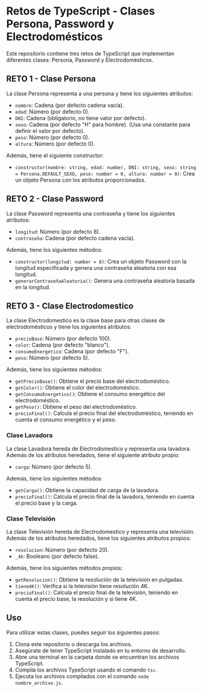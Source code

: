 # Retos de TypeScript - Clases Persona, Password y Electrodomésticos

Este repositorio contiene tres retos de TypeScript que implementan diferentes clases: Persona, Password y Electrodomésticos.

## RETO 1 - Clase Persona

La clase Persona representa a una persona y tiene los siguientes atributos:

- `nombre`: Cadena (por defecto cadena vacía).
- `edad`: Número (por defecto 0).
- `DNI`: Cadena (obligatorio, no tiene valor por defecto).
- `sexo`: Cadena (por defecto "H" para hombre). (Usa una constante para definir el valor por defecto).
- `peso`: Número (por defecto 0).
- `altura`: Número (por defecto 0).

Además, tiene el siguiente constructor:

- `constructor(nombre: string, edad: number, DNI: string, sexo: string = Persona.DEFAULT_SEXO, peso: number = 0, altura: number = 0)`: Crea un objeto Persona con los atributos proporcionados.

## RETO 2 - Clase Password

La clase Password representa una contraseña y tiene los siguientes atributos:

- `longitud`: Número (por defecto 8).
- `contraseña`: Cadena (por defecto cadena vacía).

Además, tiene los siguientes métodos:

- `constructor(longitud: number = 8)`: Crea un objeto Password con la longitud especificada y genera una contraseña aleatoria con esa longitud.
- `generarContraseñaAleatoria()`: Genera una contraseña aleatoria basada en la longitud.

## RETO 3 - Clase Electrodomestico

La clase Electrodomestico es la clase base para otras clases de electrodomésticos y tiene los siguientes atributos:

- `precioBase`: Número (por defecto 100).
- `color`: Cadena (por defecto "blanco").
- `consumoEnergetico`: Cadena (por defecto "F").
- `peso`: Número (por defecto 5).

Además, tiene los siguientes métodos:

- `getPrecioBase()`: Obtiene el precio base del electrodoméstico.
- `getColor()`: Obtiene el color del electrodoméstico.
- `getConsumoEnergetico()`: Obtiene el consumo energético del electrodoméstico.
- `getPeso()`: Obtiene el peso del electrodoméstico.
- `precioFinal()`: Calcula el precio final del electrodoméstico, teniendo en cuenta el consumo energético y el peso.

### Clase Lavadora

La clase Lavadora hereda de Electrodomestico y representa una lavadora. Además de los atributos heredados, tiene el siguiente atributo propio:

- `carga`: Número (por defecto 5).

Además, tiene los siguientes métodos:

- `getCarga()`: Obtiene la capacidad de carga de la lavadora.
- `precioFinal()`: Calcula el precio final de la lavadora, teniendo en cuenta el precio base y la carga.

### Clase Televisión

La clase Televisión hereda de Electrodomestico y representa una televisión. Además de los atributos heredados, tiene los siguientes atributos propios:

- `resolucion`: Número (por defecto 20).
- `_4k`: Booleano (por defecto false).

Además, tiene los siguientes métodos propios:

- `getResolucion()`: Obtiene la resolución de la televisión en pulgadas.
- `tiene4K()`: Verifica si la televisión tiene resolución 4K.
- `precioFinal()`: Calcula el precio final de la televisión, teniendo en cuenta el precio base, la resolución y si tiene 4K.

## Uso

Para utilizar estas clases, puedes seguir los siguientes pasos:

1. Clona este repositorio o descarga los archivos.
2. Asegúrate de tener TypeScript instalado en tu entorno de desarrollo.
3. Abre una terminal en la carpeta donde se encuentran los archivos TypeScript.
4. Compila los archivos TypeScript usando el comando `tsc`.
5. Ejecuta los archivos compilados con el comando `node nombre_archivo.js`.
